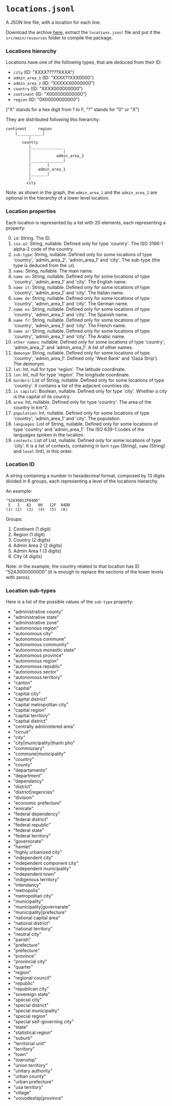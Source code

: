 # `locations.jsonl`

A JSON line file, with a location for each line.

Download the archive [here](https://drive.google.com/open?id=1ZX9xWmb4lADqcaDVmii4HN168Itf0Lmc), extract the 
`locations.jsonl` file and put it the `src/main/resources` folder to compile the package. 

### Locations hierarchy

Locations have one of the following types, that are deduced from their ID:
* `city` (ID: "XXXX?????XXXX")
* `admin_area_1` (ID: "XXXX??XXX0000")
* `admin_area_2` (ID: "XXXXXX0000000")
* `country` (ID: "XXXX000000000")
* `continent` (ID: "X000000000000")
* `region` (ID: "0X00000000000")

("X" stands for a hex digit from 1 to F, "?" stands for "0" or "X")

They are distributed following this hierarchy:
```
continent     region
    |___________|
          |
       country
          |______________
          |              |
          |           admin_area_2
          |______________|
          |       |
          |   admin_area_1
          |_______|
          |
         city
```
Note: as shown in the graph, the `admin_area_1` and the `admin_area_2` are optional in the hierarchy of a lower level 
location.

### Location properties

Each location is represented by a list with 20 elements, each representing a property:

0.  `id`: String. The ID.
1.  `iso-a2`: String, nullable. Defined only for type 'country'. The ISO 3166-1 alpha-2 code of the country.
2.  `sub-type`: String, nullable. Defined only for some locations of type 'country', 'admin_area_2', 'admin_area_1' and 
'city'. The sub-type (the type is deduced from the `id`).
3.  `name`: String, nullable. The main name.
4.  `name en`: String, nullable. Defined only for some locations of type 'country', 'admin_area_1' and 'city'. 
The English name.
5.  `name it`: String, nullable. Defined only for some locations of type 'country', 'admin_area_1' and 'city'. 
The Italian name.
6.  `name de`: String, nullable. Defined only for some locations of type 'country', 'admin_area_1' and 'city'. 
The German name.
7.  `name es`: String, nullable. Defined only for some locations of type 'country', 'admin_area_1' and 'city'. 
The Spanish name.
8.  `name fr`: String, nullable. Defined only for some locations of type 'country', 'admin_area_1' and 'city'. 
The French name.
9. `name ar`: String, nullable. Defined only for some locations of type 'country', 'admin_area_1' and 'city'. 
The Arabic name.
10. `other names`: nullable. Defined only for some locations of type 'country', 'admin_area_2' and 'admin_area_1'. 
A list of other names.
11. `demonym`: String, nullable. Defined only for some locations of type 'country', 'admin_area_1'. 
Defined only 'West Bank' and 'Gaza Strip'). The demonym.
12. `lat`: Int, null for type 'region'. The latitude coordinate.
13. `lon`: Int, null for type 'region'. The longitude coordinate.
14. `borders`: List of String, nullable. Defined only for some locations of type 'country'. 
It contains a list of the adjacent countries ids.
15. `is capital`: Boolean, nullable. Defined only for type 'city'. Whether a city is the capital of its country.
16. `area`: Int, nullable. Defined only for type 'country'. The area of the country in km^2.
17. `population`: Int, nullable. Defined only for some locations of type 'country', 'admin_area_1' and 'city'. 
The population.
18. `languages`: List of String, nullable. Defined only for some locations of type 'country' and 'admin_area_1'. 
The ISO 639-1 codes of the languages spoken in the location.
19. `contexts`: List of List, nullable. Defined only for some locations of type 'city'. 
It is a list of contexts, containing in turn `type` (String), `name` (String) and `level` (Int), in this order.

### Location ID

A string containing a number in hexadecimal format, composed by 13 digits divided in 6 groups, each representing a 
level of the locations hierarchy.

An example:
```
"52A30012F04DD"
 5   2   A3   00   12F  04DD
(1) (2)  (3)  (4)  (5)  (6)

```

Groups:
1. Continent (1 digit)
2. Region (1 digit)
3. Country (2 digits)
4. Admin Area 2 (2 digits)
5. Admin Area 1 (3 digits)
6. City (4 digits)

Note: in the example, the country related to that location has ID "52A3000000000" (it is enough to replace the sections 
of the lower levels with zeros).

### Location sub-types

Here is a list of the possible values of the `sub-type` property:
* "administrative county"
* "administrative state"
* "administrative zone"
* "automonous region"
* "autonomous city"
* "autonomous commune"
* "autonomous community"
* "autonomous monastic state"
* "autonomous province"
* "autonomous region"
* "autonomous republic"
* "autonomous sector"
* "autonomous territory"
* "canton"
* "capital"
* "capital city"
* "capital district"
* "capital metropolitan city"
* "capital region"
* "capital territory"
* "captial district"
* "centrally administered area"
* "circuit"
* "city"
* "city|municipality|thanh pho"
* "commissiary"
* "commune|municipality"
* "country"
* "county"
* "departamento"
* "department"
* "dependency"
* "district"
* "district|regencies"
* "division"
* "economic prefecture"
* "emirate"
* "federal dependency"
* "federal district"
* "federal republic"
* "federal state"
* "federal territory"
* "governorate"
* "hamlet"
* "highly urbanized city"
* "independent city"
* "independent component city"
* "independent municipality"
* "independent town"
* "indigenous territory"
* "intendancy"
* "metropolis"
* "metropolitan city"
* "municipality"
* "municipality|governarate"
* "municipality|prefecture"
* "national capital area"
* "national district"
* "national territory"
* "neutral city"
* "parish"
* "prefecture"
* "préfecture"
* "province"
* "provincial city"
* "quarter"
* "region"
* "regional council"
* "republic"
* "republican city"
* "sovereign state"
* "special city"
* "special district"
* "special municipality"
* "special region"
* "special self-governing city"
* "state"
* "statistical region"
* "suburb"
* "territorial unit"
* "territory"
* "town"
* "township"
* "union territory"
* "unitary authority"
* "urban county"
* "urban prefecture"
* "usa territory"
* "village"
* "voivodeship|province"
